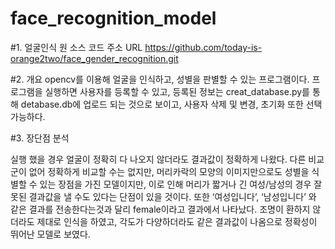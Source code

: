 # face_recognition_model
#1. 얼굴인식 원 소스 코드 주소 URL
https://github.com/today-is-orange2two/face_gender_recognition.git

#2. 개요
opencv를 이용해 얼굴을 인식하고, 성별을 판별할 수 있는 프로그램이다.
프로그램을 실행하면 사용자를 등록할 수 있고, 
등록된 정보는 creat_database.py를 통해 detabase.db에 업로드 되는 것으로 보이고, 사용자 삭제 및 변경, 초기화 또한 선택 가능하다. 

#3. 장단점 분석

실행 했을 경우 얼굴이 정확히 다 나오지 않더라도 결과값이 정확하게 나왔다. 다른 비교군이 없어 정확하게 비교할 수는 없지만, 머리카락의 모양의 이미지만으로도 성별을 식별할 수 있는 장점을 가진 모델이지만, 이로 인해 머리가 짧거나 긴 여성/남성의 경우 잘못된 결과값을 낼 수도 있다는 단점이 있을 것이다. 또한 ‘여성입니다’, ‘남성입니다’ 와 같은 결과를 전송한다는것과 달리 female이라고 결과에서 나타났다. 
 조명이 환하지 않더라도 제대로 인식을 하였고, 각도가 다양하더라도 같은 결과값이 나옴으로 정확성이 뛰어난 모델로 보였다.

